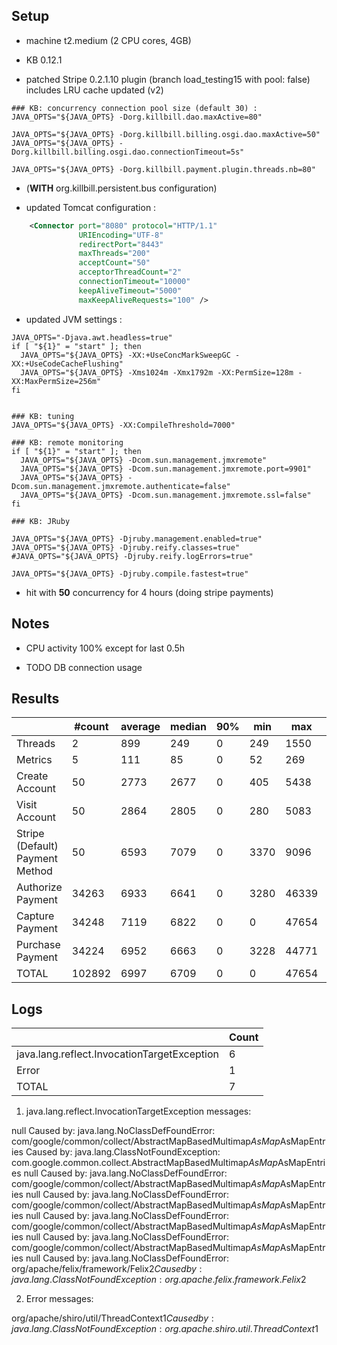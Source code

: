 ## Setup

- machine t2.medium (2 CPU cores, 4GB)

- KB 0.12.1
- patched Stripe 0.2.1.10 plugin (branch load_testing15 with pool: false)
  includes LRU cache updated (v2)
  
```
### KB: concurrency connection pool size (default 30) :
JAVA_OPTS="${JAVA_OPTS} -Dorg.killbill.dao.maxActive=80"

JAVA_OPTS="${JAVA_OPTS} -Dorg.killbill.billing.osgi.dao.maxActive=50"
JAVA_OPTS="${JAVA_OPTS} -Dorg.killbill.billing.osgi.dao.connectionTimeout=5s"

JAVA_OPTS="${JAVA_OPTS} -Dorg.killbill.payment.plugin.threads.nb=80"
```

- (**WITH** org.killbill.persistent.bus configuration)

- updated Tomcat configuration :
```xml
    <Connector port="8080" protocol="HTTP/1.1"
               URIEncoding="UTF-8"
               redirectPort="8443"
               maxThreads="200"
               acceptCount="50"
               acceptorThreadCount="2"
               connectionTimeout="10000"
               keepAliveTimeout="5000"
               maxKeepAliveRequests="100" />
```

- updated JVM settings :
```
JAVA_OPTS="-Djava.awt.headless=true"
if [ "${1}" = "start" ]; then
  JAVA_OPTS="${JAVA_OPTS} -XX:+UseConcMarkSweepGC -XX:+UseCodeCacheFlushing"
  JAVA_OPTS="${JAVA_OPTS} -Xms1024m -Xmx1792m -XX:PermSize=128m -XX:MaxPermSize=256m"
fi


### KB: tuning
JAVA_OPTS="${JAVA_OPTS} -XX:CompileThreshold=7000"

### KB: remote monitoring
if [ "${1}" = "start" ]; then
  JAVA_OPTS="${JAVA_OPTS} -Dcom.sun.management.jmxremote"
  JAVA_OPTS="${JAVA_OPTS} -Dcom.sun.management.jmxremote.port=9901"
  JAVA_OPTS="${JAVA_OPTS} -Dcom.sun.management.jmxremote.authenticate=false"
  JAVA_OPTS="${JAVA_OPTS} -Dcom.sun.management.jmxremote.ssl=false"
fi

### KB: JRuby

JAVA_OPTS="${JAVA_OPTS} -Djruby.management.enabled=true"
JAVA_OPTS="${JAVA_OPTS} -Djruby.reify.classes=true"
#JAVA_OPTS="${JAVA_OPTS} -Djruby.reify.logErrors=true"

JAVA_OPTS="${JAVA_OPTS} -Djruby.compile.fastest=true"
```

- hit with **50** concurrency for 4 hours (doing stripe payments)

## Notes

* CPU activity 100% except for last 0.5h

* TODO DB connection usage
  

## Results

|                                 | #count | average | median | 90% |  min |   max |   errors | bandwidth |
| ------------------------------- | ------ | ------- | ------ | --- | ---- | ----- | -------- | --------- |
|                         Threads |      2 |     899 |    249 |   0 |  249 |  1550 | 0.00000% |    0.02/s |
|                         Metrics |      5 |     111 |     85 |   0 |   52 |   269 | 0.00000% |    0.02/s |
|                  Create Account |     50 |    2773 |   2677 |   0 |  405 |  5438 | 0.00000% |    1.31/s |
|                   Visit Account |     50 |    2864 |   2805 |   0 |  280 |  5083 | 0.00000% |    1.77/s |
| Stripe (Default) Payment Method |     50 |    6593 |   7079 |   0 | 3370 |  9096 | 0.00000% |    1.07/s |
|               Authorize Payment |  34263 |    6933 |   6641 |   0 | 3280 | 46339 | 0.00015% |     2.1/s |
|                 Capture Payment |  34248 |    7119 |   6822 |   0 |    0 | 47654 | 0.00015% |    1.85/s |
|                Purchase Payment |  34224 |    6952 |   6663 |   0 | 3228 | 44771 | 0.00000% |     2.1/s |
|                           TOTAL | 102892 |    6997 |   6709 |   0 |    0 | 47654 | 0.00010% |    6.07/s |


## Logs

|                                              | Count |
| -------------------------------------------- | ----- |
|  java.lang.reflect.InvocationTargetException |     6 |
|                                        Error |     1 |
|                                        TOTAL |     7 |




1. java.lang.reflect.InvocationTargetException messages:

  null
    Caused by: java.lang.NoClassDefFoundError: com/google/common/collect/AbstractMapBasedMultimap$AsMap$AsMapEntries
    Caused by: java.lang.ClassNotFoundException: com.google.common.collect.AbstractMapBasedMultimap$AsMap$AsMapEntries
  null
    Caused by: java.lang.NoClassDefFoundError: com/google/common/collect/AbstractMapBasedMultimap$AsMap$AsMapEntries
  null
    Caused by: java.lang.NoClassDefFoundError: com/google/common/collect/AbstractMapBasedMultimap$AsMap$AsMapEntries
  null
    Caused by: java.lang.NoClassDefFoundError: com/google/common/collect/AbstractMapBasedMultimap$AsMap$AsMapEntries
  null
    Caused by: java.lang.NoClassDefFoundError: com/google/common/collect/AbstractMapBasedMultimap$AsMap$AsMapEntries
  null
    Caused by: java.lang.NoClassDefFoundError: org/apache/felix/framework/Felix$2
    Caused by: java.lang.ClassNotFoundException: org.apache.felix.framework.Felix$2


2. Error messages:

  org/apache/shiro/util/ThreadContext$1
    Caused by: java.lang.ClassNotFoundException: org.apache.shiro.util.ThreadContext$1

